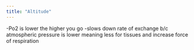 ```yaml
---
title: "Altitude"
---
```

-Po2 is lower the higher you go
-slows down rate of exchange b/c atmospheric pressure is lower meaning less for tissues and increase force of respiration

